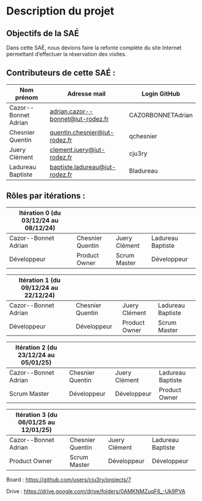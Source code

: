 # Description du projet
## Objectifs de la SAÉ

Dans cette SAÉ, nous devions faire la refonte complète du site Internet permettant d’effectuer la réservation des visites.

## Contributeurs de cette SAÉ :

| Nom prénom          | Adresse mail                      | Login GitHub      |
| ------------------- | --------------------------------- | ----------------- |
| Cazor--Bonnet Adrian| adrian.cazor--bonnet@iut-rodez.fr | CAZORBONNETAdrian |
| Chesnier Quentin    | quentin.chesnier@iut-rodez.fr     | qchesnier         |
| Juery Clément       | clement.juery@iut-rodez.fr        | cju3ry            |
| Ladureau Baptiste   | baptiste.ladureau@iut-rodez.fr    | Bladureau         |

## Rôles par itérations : 

| Itération 0 (du 03/12/24 au 08/12/24) ||||
| -------------------- | ----------------- | -------------- | ------------------ |
| Cazor--Bonnet Adrian | Chesnier Quentin  | Juery Clément  | Ladureau Baptiste  |
| Développeur          | Product Owner     | Scrum Master   | Développeur        |

| Itération 1 (du 09/12/24 au 22/12/24) ||||
| -------------------- | ----------------- | -------------- | ------------------ |
| Cazor--Bonnet Adrian | Chesnier Quentin  | Juery Clément  | Ladureau Baptiste  |
| Développeur          | Développeur       | Product Owner  |  Scrum Master       |

| Itération 2 (du 23/12/24 au 05/01/25) ||||
| -------------------- | ----------------- | -------------- | ------------------ |
| Cazor--Bonnet Adrian | Chesnier Quentin  | Juery Clément  | Ladureau Baptiste  |
| Scrum Master         | Développeur       | Développeur    | Product Owner      |

| Itération 3 (du 06/01/25 au 12/01/25) ||||
| -------------------- | ----------------- | -------------- | ------------------ |
| Cazor--Bonnet Adrian | Chesnier Quentin  | Juery Clément  | Ladureau Baptiste  |
| Product Owner        | Scrum Master      | Développeur    | Développeur        |

Board : https://github.com/users/cju3ry/projects/7
  
Drive : https://drive.google.com/drive/folders/0AMKNMZuqF6_-Uk9PVA
